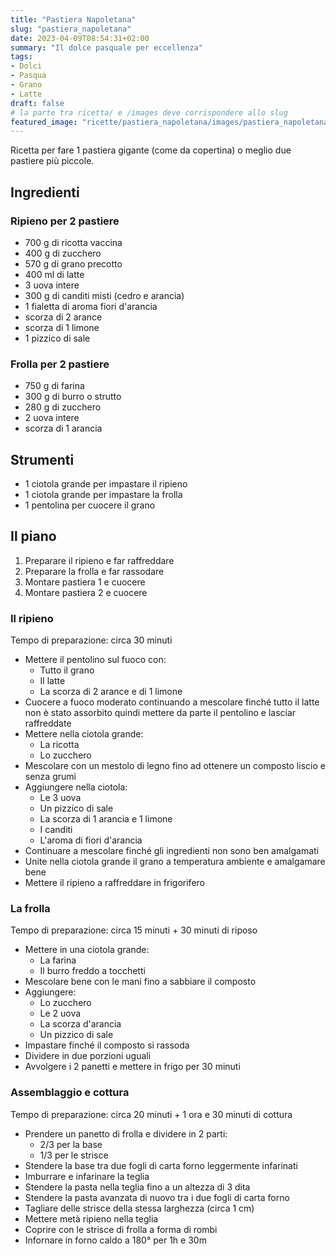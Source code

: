 ```yaml
---
title: "Pastiera Napoletana"
slug: "pastiera_napoletana"
date: 2023-04-09T08:54:31+02:00
summary: "Il dolce pasquale per eccellenza"
tags:
- Dolci
- Pasqua
- Grano
- Latte
draft: false
# la parte tra ricetta/ e /images deve corrispondere allo slug
featured_image: "ricette/pastiera_napoletana/images/pastiera_napoletana.jpg"
---
```

Ricetta per fare 1 pastiera gigante (come da copertina) o meglio due pastiere più piccole.

## Ingredienti
### Ripieno per 2 pastiere
* 700 g di ricotta vaccina
* 400 g di zucchero
* 570 g di grano precotto
* 400 ml di latte
* 3 uova intere
* 300 g di canditi misti (cedro e arancia)
* 1 fialetta di aroma fiori d'arancia
* scorza di 2 arance
* scorza di 1 limone
* 1 pizzico di sale

### Frolla per 2 pastiere
* 750 g di farina
* 300 g di burro o strutto
* 280 g di zucchero
* 2 uova intere
* scorza di 1 arancia

## Strumenti
* 1 ciotola grande per impastare il ripieno
* 1 ciotola grande per impastare la frolla
* 1 pentolina per cuocere il grano

## Il piano
1. Preparare il ripieno e far raffreddare
2. Preparare la frolla e far rassodare
3. Montare pastiera 1 e cuocere
4. Montare pastiera 2 e cuocere

### Il ripieno
Tempo di preparazione: circa 30 minuti
* Mettere il pentolino sul fuoco con:
  * Tutto il grano
  * Il latte
  * La scorza di 2 arance e di 1 limone
* Cuocere a fuoco moderato continuando a mescolare finché tutto il latte non è stato assorbito quindi mettere da parte il pentolino e lasciar raffreddate
* Mettere nella ciotola grande:
  * La ricotta
  * Lo zucchero
* Mescolare con un mestolo di legno fino ad ottenere un composto liscio e senza grumi
* Aggiungere nella ciotola:
  * Le 3 uova
  * Un pizzico di sale
  * La scorza di 1 arancia e 1 limone
  * I canditi
  * L'aroma di fiori d'arancia
* Continuare a mescolare finché gli ingredienti non sono ben amalgamati 
* Unite nella ciotola grande il grano a temperatura ambiente e amalgamare bene
* Mettere il ripieno a raffreddare in frigorifero

### La frolla
Tempo di preparazione: circa 15 minuti + 30 minuti di riposo
* Mettere in una ciotola grande:
  * La farina
  * Il burro freddo a tocchetti
* Mescolare bene con le mani fino a sabbiare il composto
* Aggiungere:
  * Lo zucchero
  * Le 2 uova
  * La scorza d'arancia
  * Un pizzico di sale
* Impastare finché il composto si rassoda
* Dividere in due porzioni uguali
* Avvolgere i 2 panetti e mettere in frigo per 30 minuti

### Assemblaggio e cottura
Tempo di preparazione: circa 20 minuti + 1 ora e 30 minuti di cottura
* Prendere un panetto di frolla e dividere in 2 parti:
  * 2/3 per la base
  * 1/3 per le strisce
* Stendere la base tra due fogli di carta forno leggermente infarinati
* Imburrare e infarinare la teglia
* Stendere la pasta nella teglia fino a un altezza di 3 dita
* Stendere la pasta avanzata di nuovo tra i due fogli di carta forno
* Tagliare delle strisce della stessa larghezza (circa 1 cm)
* Mettere metà ripieno nella teglia
* Coprire con le strisce di frolla a forma di rombi
* Infornare in forno caldo a 180° per 1h e 30m